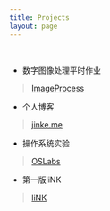 ```yaml
---
title: Projects
layout: page
---
```


</br>

- 数字图像处理平时作业

> [ImageProcess](http://jinke.me/ImageProcess/)

- 个人博客

> [jinke.me](https://github.com/yichenluan/yichenluan.github.io)

- 操作系统实验

> [OSLabs](http://jinke.me/OSLab/)

- 第一版liNK

> [liNK](http://listlink.sinaapp.com)


